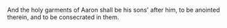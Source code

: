 And the holy garments of Aaron shall be his sons' after him, to be anointed therein, and to be consecrated in them.
